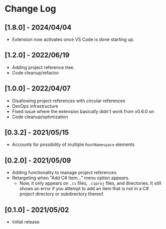 # Change Log

## [1.8.0] - 2024/04/04

- Extension now activates once VS Code is done starting up.

## [1.2.0] - 2022/06/19

- Adding project reference tree.
- Code cleanup/refactor

## [1.0.0] - 2022/04/07

- Disallowing project references with circular references
- DevOps infrastructure
- Fixed issue where the extension basically didn't work from v0.6.0 on
- Code cleanup/optimization

## [0.3.2] - 2021/05/15

- Accounts for possibility of multiple `RootNamespace` elements

## [0.2.0] - 2021/05/09

- Adding functionality to manage project references.
- Retargeting when "Add C# Item..." menu option appears.
  - Now, it only appears on `.cs` files, `.csproj` files, and directories. It still shows an error if you attempt to add an item that is not in a C# project directory or subdirectory thereof.

## [0.1.0] - 2021/05/02

- Initial release
